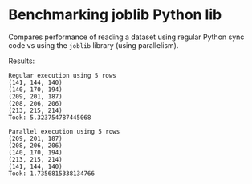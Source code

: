 # Benchmarking joblib Python lib

Compares performance of reading a dataset using regular Python sync code vs using the `joblib` library (using parallelism).

Results:

    Regular execution using 5 rows
    (141, 144, 140)
    (140, 170, 194)
    (209, 201, 187)
    (208, 206, 206)
    (213, 215, 214)
    Took: 5.323754787445068

    Parallel execution using 5 rows
    (209, 201, 187)
    (208, 206, 206)
    (140, 170, 194)
    (213, 215, 214)
    (141, 144, 140)
    Took: 1.7356815338134766

